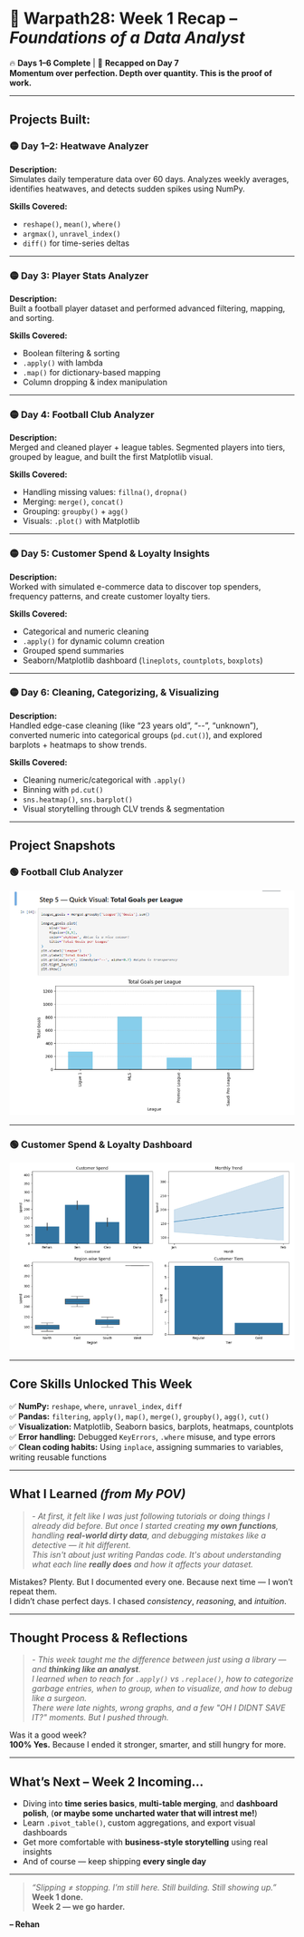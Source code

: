 # 🧠 Warpath28: Week 1 Recap – *Foundations of a Data Analyst*  
🔥 **Days 1–6 Complete** | 📅 **Recapped on Day 7**  
**Momentum over perfection. Depth over quantity. This is the proof of work.**

---

## Projects Built:

### 🟡 Day 1–2: **Heatwave Analyzer**  
**Description:**  
Simulates daily temperature data over 60 days. Analyzes weekly averages, identifies heatwaves, and detects sudden spikes using NumPy.

**Skills Covered:**
- `reshape()`, `mean()`, `where()`
- `argmax()`, `unravel_index()`
- `diff()` for time-series deltas

---

### 🟡 Day 3: **Player Stats Analyzer**  
**Description:**  
Built a football player dataset and performed advanced filtering, mapping, and sorting.

**Skills Covered:**
- Boolean filtering & sorting  
- `.apply()` with lambda  
- `.map()` for dictionary-based mapping  
- Column dropping & index manipulation

---

### 🟡 Day 4: **Football Club Analyzer**  
**Description:**  
Merged and cleaned player + league tables. Segmented players into tiers, grouped by league, and built the first Matplotlib visual.

**Skills Covered:**
- Handling missing values: `fillna()`, `dropna()`  
- Merging: `merge()`, `concat()`  
- Grouping: `groupby()` + `agg()`  
- Visuals: `.plot()` with Matplotlib

---

### 🟡 Day 5: **Customer Spend & Loyalty Insights**  
**Description:**  
Worked with simulated e-commerce data to discover top spenders, frequency patterns, and create customer loyalty tiers.

**Skills Covered:**
- Categorical and numeric cleaning  
- `.apply()` for dynamic column creation  
- Grouped spend summaries  
- Seaborn/Matplotlib dashboard (`lineplots`, `countplots`, `boxplots`)

---

### 🟡 Day 6: **Cleaning, Categorizing, & Visualizing**  
**Description:**  
Handled edge-case cleaning (like “23 years old”, “--”, “unknown”), converted numeric into categorical groups (`pd.cut()`), and explored barplots + heatmaps to show trends.

**Skills Covered:**
- Cleaning numeric/categorical with `.apply()`  
- Binning with `pd.cut()`  
- `sns.heatmap()`, `sns.barplot()`  
- Visual storytelling through CLV trends & segmentation

---
## Project Snapshots

### 🟢 Football Club Analyzer
![Football Club Analyzer](images/ss-Football_Club_AnAnalyzer.png)

---
### 🟢 Customer Spend & Loyalty Dashboard
![Customer Dashboard](images/ss-Customer_Dashboard.png)

---
## Core Skills Unlocked This Week

✅ **NumPy:** `reshape`, `where`, `unravel_index`, `diff`  
✅ **Pandas:** `filtering`, `apply()`, `map()`, `merge()`, `groupby()`, `agg()`, `cut()`  
✅ **Visualization:** Matplotlib, Seaborn basics, barplots, heatmaps, countplots  
✅ **Error handling:** Debugged `KeyErrors`, `.where` misuse, and type errors  
✅ **Clean coding habits:** Using `inplace`, assigning summaries to variables, writing reusable functions  

---

## What I Learned *(from My POV)*

> *- At first, it felt like I was just following tutorials or doing things I already did before. But once I started creating **my own functions**, handling **real-world dirty data**, and debugging mistakes like a detective — it hit different.  
This isn't about just writing Pandas code. It's about understanding what each line **really does** and how it affects your dataset.*

Mistakes? Plenty. But I documented every one. Because next time — I won’t repeat them.  
I didn’t chase perfect days. I chased *consistency*, *reasoning*, and *intuition*.

---

## Thought Process & Reflections

> *- This week taught me the difference between just using a library — and **thinking like an analyst**.  
I learned when to reach for `.apply()` vs `.replace()`, how to categorize garbage entries, when to group, when to visualize, and how to debug like a surgeon.  
There were late nights, wrong graphs, and a few "OH I DIDNT SAVE IT?" moments. But I pushed through.*

Was it a good week?  
**100% Yes.** Because I ended it stronger, smarter, and still hungry for more.

---

## What’s Next – Week 2 Incoming...

- Diving into **time series basics**, **multi-table merging**, and **dashboard polish**, (**or maybe some uncharted water that will intrest me!**)
- Learn `.pivot_table()`, custom aggregations, and export visual dashboards  
- Get more comfortable with **business-style storytelling** using real insights  
- And of course — keep shipping **every single day**  

---

> *“Slipping ≠ stopping. I’m still here. Still building. Still showing up.”*  
**Week 1 done.  
Week 2 — we go harder.**

**– Rehan**

